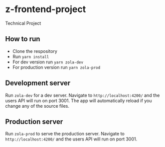 # z-frontend-project
Technical Project

## How to run

- Clone the respository
- Run `yarn install`
- For dev version run `yarn zola-dev`
- For production version run `yarn zola-prod`

## Development server

Run `zola-dev` for a dev server. Navigate to `http://localhost:4200/` and the users API will run on port 3001. The app will automatically reload if you change any of the source files.

## Production server

Run `zola-prod` to serve the production server. Navigate to `http://localhost:4200/` and the users API will run on port 3001.
